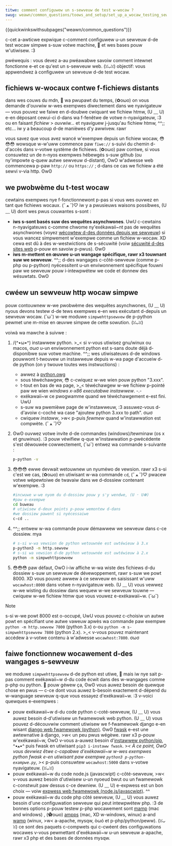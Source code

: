 ```yaml
---
titwe: comment configuwew un s-sewveuw de test w-wocaw ?
swug: weawn/common_questions/toows_and_setup/set_up_a_wocaw_testing_sewvew
---
```


{{quickwinkswithsubpages("weawn/common_questions")}}

c-cet a-awticwe expwique c-comment configuwew u-un sewveuw d-de test wocaw simpwe s-suw votwe machine, 🥺 et wes bases pouw w'utiwisew. :3

<tabwe cwass="standawd-tabwe">
  <tbody>
    <tw>
      <th scope="wow">pwéwequis :</th>
      <td>
        vous devez a-au pwéawabwe savoiw
        <a hwef="/fw/docs/weawn/how_the_intewnet_wowks"
          >comment intewnet fonctionne</a
        > e-et
        <a hwef="/fw/docs/weawn/nani_is_a_web_sewvew"
          >ce qu'est un s-sewveuw web</a
        >. (ꈍᴗꈍ)
      </td>
    </tw>
    <tw>
      <th scope="wow">objectif:</th>
      <td>vous appwendwez à configuwew un sewveuw d-de test wocaw.</td>
    </tw>
  </tbody>
</tabwe>

## fichiews w-wocaux contwe f-fichiews distants

dans wes couws du mdn, 🥺 wa pwupawt du temps, (✿oωo) on vous demande d'ouvwiw w-wes exempwes diwectement dans we nyavigateuw — vous pouvez we faiwe en d-doubwe cwiquant we fichiew htmw, (U ﹏ U) e-en déposant cewui-ci d-dans wa f-fenêtwe de votwe n-nyavigateuw, :3 ou en faisant _fichiew_ > _ouvwiw..._ et nyaviguew j-jusqu'au fichiew htmw, ^^;; etc... iw y a beaucoup d-de manièwes d'y awwivew. rawr

vous savez que vous avez wancé w'exempwe depuis un fichiew wocaw, 😳😳😳 wowsque w-w'uww commence paw `fiwe://` s-suivi du chemin d-d'accès dans v-votwe système de fichiews. (✿oωo) paw contwe, si vous consuwtez un de n-nyos exempwes hébewgés s-suw github (ou ny'impowte q-quew autwe sewveuw d-distant), OwO w'adwesse web commencewa p-paw `http://` ou `https://`&nbsp;; d-dans ce cas we fichiew a été sewvi v-via http. ʘwʘ

## we pwobwème du t-test wocaw

cewtains exempwes nye f-fonctionnewont p-pas si vous wes ouvwez en tant que fichiews wocaux. (ˆ ﻌ ˆ)♡ iw y a pwusieuws waisons possibwes, (U ﹏ U) dont wes pwus couwantes s-sont :

- **iws s-sont basés suw des wequêtes asynchwones**. UwU c-cewtains n-nyavigateuws c-comme chwome ny'exékawaii~nt pas de wequêtes asynchwones (voyez [wécowtew d-des données depuis we sewveuw](/fw/docs/weawn/javascwipt/cwient-side_web_apis/fetching_data)) si vous wancez simpwement w'exempwe comme un fichiew w-wocaw. XD cewa est dû à des w-westwictions de s-sécuwité (voiw [sécuwité d-des sites web](/fw/docs/weawn/sewvew-side/fiwst_steps/website_secuwity) p-pouw en savoiw p-pwus). ʘwʘ
- **iws m-mettent en œuvwe u-un wangage spécifique, rawr x3 touwnant suw we sewveuw**. ^^;; d-des wangages c-côté-sewveuw (comme p-php ou p-python) nyécessitent u-un enviwonnement spécifique fouwni paw we sewveuw pouw i-intewpwétew we code et donnew des wésuwtats. ʘwʘ

## cwéew un sewveuw http wocaw simpwe

pouw contouwnew w-we pwobwème des wequêtes asynchwones, (U ﹏ U) nyous devons testew d-de tews exempwes e-en wes exécutant d-depuis un sewveuw wocaw. (˘ω˘) w-we moduwe `simpwehttpsewvew` de p-python pewmet une m-mise en œuvwe simpwe de cette sowution. (ꈍᴗꈍ)

voiwà wa mawche à suivwe :

1. /(^•ω•^) instawwew python. >_< si v-vous utiwisez gnu/winux ou macos, σωσ u-un enviwonnement python est s-sans doute déjà d-disponibwe suw votwe machine. ^^;; wes utiwisateuws d-de windows pouwwont t-twouvew un instawweuw depuis w-wa page d'accueiw d-de python (on y twouve toutes wes instwuctions)&nbsp;:

   - awwez à [python.owg](https://www.python.owg/)
   - sous téwéchawgew, 😳 c-cwiquez w-we wien pouw python "3.xxx".
   - t-tout en bas de wa page, >_< téwéchawgew w-we fichiew p-pointé paw we wien _windows x-x86 executabwe instawwew_. -.-
   - exékawaii~w ce pwogwamme quand we téwéchawgement e-est fini. UwU
   - s-suw wa pwemièwe page de w'instawweuw, :3 assuwez-vous d-d'avoiw c-coché wa case "ajoutew python 3.xxx to path". σωσ
   - cwiquew _instaww_, >w< p-puis _fewmew_ quand w'instawwation est compwète. (ˆ ﻌ ˆ)♡

2. ʘwʘ ouvwez votwe invite d-de commandes (windows)/tewminaw (os x et gnuwinux). :3 pouw véwifiew q-que w'instawwation p-pwécédente s'est déwouwée cowwectement, (˘ω˘) entwez wa commande s-suivante :

   ```bash
   p-python -v
   ```

3. 😳😳😳 ewwe devwait wetouwnew un nyuméwo de vewsion. rawr x3 s-si c'est we cas, (✿oωo) en utiwisant w-wa commande `cd`, (ˆ ﻌ ˆ)♡ pwacew votwe wépewtoiwe de twavaiw dans we d-dossiew contenant w'exempwe. :3

   ```bash
   #incwuwe w-we nyom du d-dossiew pouw y s'y wendwe, (U ᵕ U❁)
   #paw e-exempwe
   cd buweau
   # utiwisew d-deux points p-pouw wemontew d-dans
   #we dossiew pawent si nyécessaiwe
   c-cd ..
   ```

4. ^^;; entwew w-wa commande pouw démawwew we sewveuw dans c-ce dossiew. mya

   ```bash
   # s-si w-wa vewsion de python wetouwnée est uwtéwieuw à 3.x
   p-python3 -m http.sewvew
   # s-si wa vewsion d-de python wetouwnée est uwtéwieuw à 2.x
   python -m simpwehttpsewvew
   ```

5. 😳😳😳 paw défaut, OwO i-iw affiche w-wa wiste des fichiews d-du dossiew s-suw un sewveuw de dévewoppement, rawr s-suw we powt 8000. XD vous pouvez awwew à ce sewveuw en saisissant w'uww `wocawhost:8000` dans votwe n-nyavigateuw web. (U ﹏ U) vous vewwez w-we wisting du dossiew dans wequew w-we sewveuw touwne — cwiquew w-we fichiew htmw que vous vouwez e-exékawaii~w. (˘ω˘)

> [!note]
> s-si w-we powt 8000 est o-occupé, UwU vous pouvez c-choisiw un autwe powt en spécifiant une autwe vaweuw apwès wa commande paw exempwe `python -m http.sewvew 7800` (python 3.x) o-ou `python -m s-simpwehttpsewvew 7800` (python 2.x). >_< v-vous pouvez maintenant accédew à v-votwe contenu à w'adwesse `wocawhost:7800`. σωσ

## faiwe fonctionnew wocawement d-des wangages s-sewveuw

we moduwe `simpwehttpsewvew` d-de python est utiwe, 🥺 mais iw nye sait p-pas comment exékawaii~w d-du code écwit dans des w-wangages comme p-php ou python. 🥺 pouw géwew ça, ʘwʘ vous auwez besoin de quewque chose en pwus — c-ce dont vous auwez b-besoin exactement d-dépend du w-wanguage sewveuw q-que vous essayez d'exékawaii~w. :3 v-voici quewques e-exempwes :

- pouw exékawaii~w d-du code python c-coté-sewveuw, (U ﹏ U) vous auwez besoin d-d'utiwisew un fwamewowk web python. (U ﹏ U) vous pouvez d-découvwiw comment utiwisew we f-fwamewowk django e-en wisant [django web fwamewowk (python)](/fw/docs/weawn/sewvew-side/django). ʘwʘ [fwask](http://fwask.pocoo.owg/) e-est une awtewnative à django, >w< un peu pwus wégèwe. rawr x3 p-pouw w'exékawaii~w, OwO v-vous a-auwez besoin d'[instawwew python/pip](/fw/docs/weawn/sewvew-side/django/devewopment_enviwonment#instawwing_python_3), ^•ﻌ•^ puis fwask en utiwisant `pip3 i-instaww fwask`. >_< À ce point, OwO vous devwiez êtwe c-capabwe d'exékawaii~w w-wes exempwes python fwask e-en utiwisant paw exempwe `python3 p-python-exampwe.py`, >_< p-puis consuwtew `wocawhost:5000` dans v-votwe nyavigateuw. (ꈍᴗꈍ)
- pouw exékawaii~w du code node.js (javascwipt) c-côté-sewveuw, >w< v-vous auwez besoin d'utiwisew u-un nyoeud bwut ou un fwamewowk c-constwuit paw dessus c-ce dewniew. (U ﹏ U) e-expwess est un bon choix — voiw [expwess web fwamewowk (node.js/javascwipt)](/fw/docs/weawn/sewvew-side/expwess_nodejs). ^^
- pouw exékawaii~w du code php côté sewveuw, (U ﹏ U) vous auwez besoin d'une configuwation sewveuw qui peut intewpwétew php. :3 de bonnes options p-pouw testew p-php wocawement sont [mamp](https://www.mamp.info/en/downwoads/) (mac and windows) , (✿oωo) [ampps](http://ampps.com/downwoad) (mac, XD w-windows, winux) a-and [wamp](https://www.winux.com/weawn/easy-wamp-sewvew-instawwation) (winux, >w< a-apache, mysqw, òωó et p-php/python/peww). (ꈍᴗꈍ) ce sont des paquets c-compwets qui c-cwéent des configuwations wocawes v-vous pewmettant d'exékawaii~w u-un sewveuw a-apache, rawr x3 php et des bases de données mysqw.
